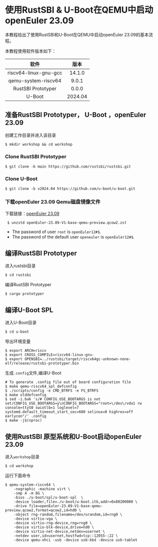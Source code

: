 # 使用RustSBI & U-Boot在QEMU中启动openEuler 23.09

本教程给出了使用RustSBI和U-Boot在QEMU中启动openEuler 23.09的基本流程。

本教程使用软件版本如下：

|         软件          |  版本   |
| :-------------------: | :-----: |
| riscv64-linux-gnu-gcc | 14.1.0  |
|  qemu-system-riscv64  |  9.0.1  |
|  RustSBI Prototyper   |  0.0.0  |
|        U-Boot         | 2024.04 |

## 准备RustSBI Prototyper， U-Boot ，openEuler 23.09

创建工作目录并进入该目录

```shell
$ mkdir workshop && cd workshop
```

### Clone RustSBI Prototyper

```shell
$ git clone -b main https://github.com/rustsbi/rustsbi.git
```

### Clone U-Boot

```shell
$ git clone -b v2024.04 https://github.com/u-boot/u-boot.git
```

### 下载openEuler 23.09 Qemu磁盘镜像文件

下载链接：[openEuler 23.09](https://mirror.iscas.ac.cn/openeuler-sig-riscv/openEuler-RISC-V/preview/openEuler-23.09-V1-riscv64/QEMU/openEuler-23.09-V1-base-qemu-preview.qcow2.zst)

```shell
 $ unzstd openEuler-23.09-V1-base-qemu-preview.qcow2.zst
```

- The password of user `root` is `openEuler12#$`.
- The password of the default user `openeuler` is `openEuler12#$`.

## 编译RustSBI Prototyper

进入rustsbi目录

```shell
$ cd rustsbi
```

编译RustSBI Prototyper

```shell
$ cargo prototyper
```

## 编译U-Boot SPL

进入U-Boot目录

```shell
$ cd u-boot
```

导出环境变量

```shell
$ export ARCH=riscv
$ export CROSS_COMPILE=riscv64-linux-gnu-
$ export OPENSBI=../rustsbi/target/riscv64gc-unknown-none-elf/release/rustsbi-prototyper.bin
```

生成`.config`文件,编译U-Boot

```shell
# To generate .config file out of board configuration file
$ make qemu-riscv64_spl_defconfig
$ ./scripts/config -e CMD_BTRFS -e FS_BTRFS
$ make olddefconfig
$ sed -i.bak 's/# CONFIG_USE_BOOTARGS is not set/CONFIG_USE_BOOTARGS=y\nCONFIG_BOOTARGS="root=\/dev\/vda1 rw console=ttyS0 swiotlb=1 loglevel=7 systemd.default_timeout_start_sec=600 selinux=0 highres=off earlycon"/' .config
$ make -j$(nproc)
```

## 使用RustSBI 原型系统和U-Boot启动openEuler 23.09

进入`workshop`目录

```shell
$ cd workshop
```

运行下面命令

```shell
$ qemu-system-riscv64 \
    -nographic -machine virt \
    -smp 4 -m 8G \
    -bios ./u-boot/spl/u-boot-spl  \
    -device loader,file=./u-boot/u-boot.itb,addr=0x80200000 \
    -drive file=openEuler-23.09-V1-base-qemu-preview.qcow2,format=qcow2,id=hd0 \
    -object rng-random,filename=/dev/urandom,id=rng0 \
    -device virtio-vga \
    -device virtio-rng-device,rng=rng0 \
    -device virtio-blk-device,drive=hd0 \
    -device virtio-net-device,netdev=usernet \
    -netdev user,id=usernet,hostfwd=tcp::12055-:22 \
    -device qemu-xhci -usb -device usb-kbd -device usb-tablet
```
